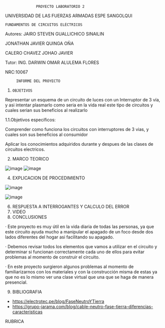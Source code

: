                   PROYECTO LABORATORIO 2

UNIVERSIDAD DE LAS FUERZAS ARMADAS ESPE SANGOLQUI


    FUNDAMENTOS DE CIRCUITOS ELÉCTRICOS
         
Autores: JAIRO STEVEN GUALLICHICO SINAILIN

JONATHAN JAVIER QUINGA OÑA        

CALERO CHAVEZ JOHAO JAVIER

Tutor: ING. DARWIN OMAR ALULEMA FLORES

NRC:10067

         INFORME DEL PROYECTO
         
  
1.     OBJETIVOS

 Representar un esquema de un  circuito  de luces con un Interruptor de 3 vía, y asi intentar plasmarlo como seria en la vida real este tipo de circuitos y cuales serian sus beneficios al realizarlo
 
1.1.Objetivos específicos:

Comprender como funciona los circuitos con interruptores de 3 vias, y cuales son sus beneficios al consumidor

Aplicar  los conocimientos adquiridos  durante y despues de las clases de circuitos electricos.

2.    MARCO TEORICO

![image](https://user-images.githubusercontent.com/117744175/212780819-96013e88-7816-4fdd-a90f-4c6a44921f8e.png)
![image](https://user-images.githubusercontent.com/116815201/212795388-11ad076f-ede7-45cf-a3c3-54208b318a9c.png)

4.    EXPLICACION DE PROCEDIMIENTO  

![image](https://user-images.githubusercontent.com/117744175/212781040-095f4ea7-bbc5-4f15-9bc9-fc92105ea6a6.png)

![image](https://user-images.githubusercontent.com/116815201/212795861-e3f39e4a-b8c9-42d7-ac35-145e1fb84f02.png)

6.    RESPUESTA A INTERROGANTES Y CALCULO DEL ERROR
7.    VIDEO
8.    CONCLUSIONES

· Este proyecto es muy útil en la vida diaria de todas las personas, ya que este circuito ayuda mucho a manipular el apagado de un foco desde dos lados diferentes del hogar asi facilitando su apagado.

· Debemos revisar todos los elementos que vamos a utilizar en el circuito y determinar si funcionan correctamente cada uno de ellos para evitar problemas al momento de construir el circuito.

· En este proyecto surgieron algunos problemas al momento de familiarizarnos con los materiales y con la construcción misma de estas ya que no es lo mismo ver una clase virtual que una que se haga de manera presencial.

9.    BIBLIOGRAFIA

-  https://electrotec.pe/blog/FaseNeutroYTierra
-  https://grupo-jarama.com/blog/cable-neutro-fase-tierra-diferencias-caracteristicas


RUBRICA
